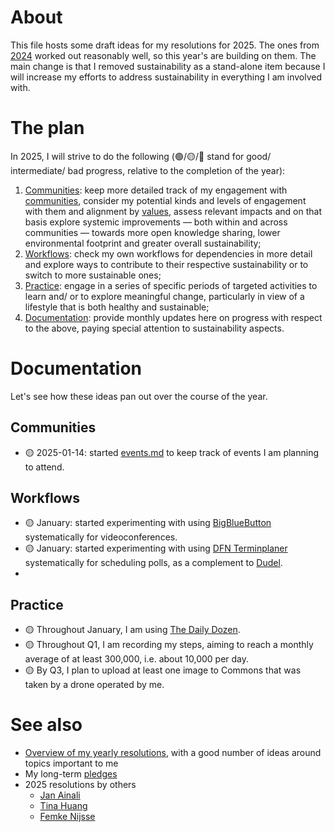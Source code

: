 # About 

This file hosts some draft ideas for my resolutions for 2025. The ones from [2024](2024.md) worked out reasonably well, so this year's are building on them. The main change is that I removed sustainability as a stand-alone item because I will increase my efforts to address sustainability in everything I am involved with. 

# The plan

In 2025, I will strive to do the following (🟢/🟡/🔴 stand for good/ intermediate/ bad progress, relative to the completion of the year):

1. [Communities](#communities): keep more detailed track of my engagement with [communities](../communities/communities.md), consider my potential kinds and levels of engagement with them and alignment by [values](https://github.com/Daniel-Mietchen/pledges), assess relevant impacts and on that basis explore systemic improvements &mdash; both within and across communities &mdash; towards more open knowledge sharing, lower environmental footprint and greater overall sustainability;
2. [Workflows](#workflows): check my own workflows for dependencies in more detail and explore ways to contribute to their respective sustainability or to switch to more sustainable ones;
3. [Practice](#practice): engage in a series of specific periods of targeted activities to learn and/ or to explore meaningful change, particularly in view of a lifestyle that is both healthy and sustainable;
4. [Documentation](#documentation): provide monthly updates here on progress with respect to the above, paying special attention to sustainability aspects.

# Documentation

Let's see how these ideas pan out over the course of the year. 

## Communities 

* 🟡 2025-01-14: started [events.md](../communities/events.md) to keep track of events I am planning to attend.

## Workflows

* 🟡 January: started experimenting with using [BigBlueButton](https://bbb.wikipedia.de/) systematically for videoconferences.
* 🟡 January: started experimenting with using [DFN Terminplaner](https://terminplaner6.dfn.de) systematically for scheduling polls, as a complement to [Dudel](https://dud-poll.inf.tu-dresden.de/).
* 

## Practice
* 🟡 Throughout January, I am using [The Daily Dozen](https://nutritionfacts.org/daily-dozen/).
* 🟡 Throughout Q1, I am recording my steps, aiming to reach a monthly average of at least 300,000, i.e. about 10,000 per day.
* 🟡 By Q3, I plan to upload at least one image to Commons that was taken by a drone operated by me.

# See also 

* [Overview of my yearly resolutions](https://github.com/Daniel-Mietchen/ideas/tree/master/new-year-resolutions), with a good number of ideas around topics important to me
* My long-term [pledges](https://github.com/Daniel-Mietchen/pledges)
* 2025 resolutions by others
  * [Jan Ainali](https://github.com/Ainali/ideas/blob/main/new-year-resolutions/2025.md)
  * [Tina Huang](https://www.youtube.com/watch?v=lxd65uDf2q8)
  * [Femke Nijsse](https://en.wikipedia.org/w/index.php?title=User:Femke&diff=next&oldid=1260282332)
